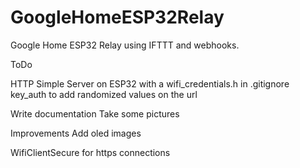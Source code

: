 # GoogleHomeESP32Relay
Google Home ESP32 Relay using IFTTT and webhooks.

ToDo

HTTP Simple Server on ESP32
  with a wifi_credentials.h in .gitignore
  key_auth to add randomized values on the url

Write documentation
Take some pictures


Improvements
  Add oled images
  
  WifiClientSecure for https connections
